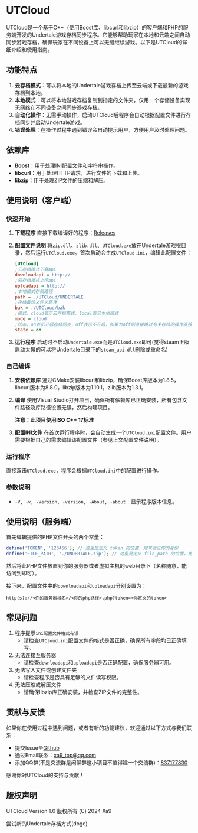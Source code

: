 # UTCloud

UTCloud是一个基于C++（使用Boost库、libcurl和libzip）的客户端和PHP的服务端开发的Undertale游戏存档同步程序。它能够帮助玩家在本地和云端之间自动同步游戏存档，确保玩家在不同设备上可以无缝继续游戏。以下是UTCloud的详细介绍和使用指南。

## 功能特点

1. **云存档模式**：可以将本地的Undertale游戏存档上传至云端或下载最新的游戏存档到本地。
2. **本地模式**：可以将本地游戏存档复制到指定的文件夹，仅用一个存储设备实现无网络在不同设备之间同步游戏存档。
3. **自动化操作**：无需手动操作，启动UTCloud后程序会自动根据配置文件进行存档同步并启动Undertale游戏。
4. **错误处理**：在操作过程中遇到错误会自动提示用户，方便用户及时处理问题。

## 依赖库

- **Boost**：用于处理INI配置文件和字符串操作。
- **libcurl**：用于处理HTTP请求，进行文件的下载和上传。
- **libzip**：用于处理ZIP文件的压缩和解压。

## 使用说明（客户端）

### 快速开始

1. **下载程序** 直接下载编译好的程序：[Releases](https://github.com/xa9-top/UTCloud/releases/latest)

3. **配置文件说明** 将`zip.dll`、`zlib.dll`、`UTCloud.exe`放在Undertale游戏根目录，然后运行`UTCloud.exe`。首次启动会生成`UTCloud.ini`，编辑此配置文件：

   ```ini
   [UTCloud]
   ;云存档模式下载api
   downloadapi = http://
   ;云存档模式上传api
   uploadapi = http://
   ;本地模式存档路径
   path = ./UTCloud/UNDERTALE
   ;存档备份文件夹路径
   bak = ./UTCloud/bak
   ;模式，cloud表示云存档模式，local表示本地模式
   mode = cloud
   ;状态，on表示开启存档同步，off表示不开启，如果为off则直接跳过有关存档的操作直接启动UT
   state = on
   
   ```

4. **运行程序** 启动时不启动`Undertale.exe`而是`UTCloud.exe`即可(觉得steam正版启动太慢的可以将Undertale目录下的`steam_api.dll`删除或重命名)
   

### 自己编译

1. **安装依赖库** 通过CMake安装libcurl和libzip，确保Boost库版本为1.8.5，libcurl版本为8.8.0，libzip版本为1.10.1，zlib版本为1.3.1。

2. **编译** 使用Visual Studio打开项目，确保所有依赖库已正确安装，所有包含文件路径及库路径设置无误，然后构建项目。

   **注意：此项目使用ISO C++ 17标准**

3. **配置INI文件** 在首次运行程序时，会自动生成一个`UTCloud.ini`配置文件。用户需要根据自己的需求编辑该配置文件（参见上文配置文件说明）。

### 运行程序

直接双击`UTCloud.exe`，程序会根据`UTCloud.ini`中的配置进行操作。

### 参数说明

- `-V, -v, -Version, -version, -About, -about`：显示程序版本信息。

## 使用说明（服务端）

首先编辑提供的PHP文件开头的两个常量：

```php
define('TOKEN', '123456'); // 这里是定义 token 的位置，用来验证你的身份
define('FILE_PATH', './UNDERTALE.zip'); // 这里是定义 file_path 的位置，用来保存和读取你的存档文件的位置，注意要确保php对这个路径有权限
```

然后将此PHP文件放置到你的服务器或者虚拟主机的web目录下（名称随意，能访问到即可）。

接下来，配置文件中的`downloadapi`和`uploadapi`分别设置为：

```
http(s)://<你的服务器域名>/<你的php路径>.php?token=<你定义的token>
```

## 常见问题

1. 程序提示`ini配置文件格式有误`
   - 请检查`UTCloud.ini`配置文件的格式是否正确，确保所有字段均已正确填写。
2. 无法连接至服务器
   - 请检查`downloadapi`和`uploadapi`是否正确配置，确保服务器可用。
3. 无法写入文件或创建文件夹
   - 请检查程序是否具有足够的文件读写权限。
4. 无法压缩或解压文件
   - 请确保libzip库正确安装，并检查ZIP文件的完整性。

## 贡献与反馈

如果你在使用过程中遇到问题，或者有新的功能建议，欢迎通过以下方式与我们联系：

- 提交Issue至[Github](https://github.com/xa9-top/UTCloud/issues)
- 通过Email联系：[xa9_top@qq.com](mailto:xa9_top@qq.com)
- 添加QQ群(不是交流群是闲聊群这小项目不值得建一个交流群)：[837177830](https://qm.qq.com/q/R5UGH4P4uy)

感谢你对UTCloud的支持与贡献！

## 版权声明

UTCloud Version 1.0 版权所有 (C) 2024 Xa9

尝试新的Undertale存档方式(doge)
